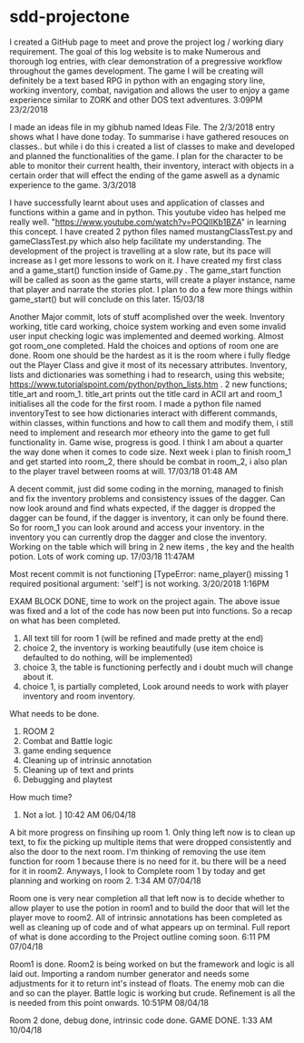 # sdd-projectone
I created a GitHub page to meet and prove the project log / working diary requirement. The goal of this log website is to make Numerous and thorough log entries, with clear demonstration of a pregressive workflow throughout the games development. The game I will be creating will definitely be a text based RPG in python with an engaging story line, working inventory, combat, navigation and allows the user to enjoy a game experience similar to ZORK and other DOS text adventures.   3:09PM 23/2/2018

I made an ideas file in my gibhub named Ideas File. The 2/3/2018 entry shows what I have done today. To summarise i have gathered resouces on classes.. but while i do this i created a list of classes to make and developed and planned the functionalities of the game. I plan for the character to be able to monitor their current health, their inventory, interact with objects in a certain order that will effect the ending of the game aswell as a dynamic experience to the game. 3/3/2018

I have successfully learnt about uses and application of classes and functions within a game and in python. This youtube video has helped me really well. "https://www.youtube.com/watch?v=POQIIKb1BZA" in learning this concept. I have created 2 python files named mustangClassTest.py and gameClassTest.py which also help facilitate my understanding. The development of the project is travelling at a slow rate, but its pace will increase as I get more lessons to work on it. I have created my first class and a game_start() function inside of Game.py . The game_start function will be called as soon as the game starts, will create a player instance, name that player and narrate the stories plot. I plan to do a few more things within game_start() but will conclude on this later. 15/03/18

Another Major commit, lots of stuff acomplished over the week. Inventory working, title card working, choice system working and even some invalid user input checking logic was implemented and deemed working. Almost got room_one completed. Hald the choices and options of room one are done. Room one should be the hardest as it is the room where i fully fledge out the Player Class and give it most of its necessary attributes. Inventory, lists and dictionaries was something i had to research, using this website; https://www.tutorialspoint.com/python/python_lists.htm . 2 new functions; title_art and room_1. title_art prints out the title card in ACII art and room_1 initialises all the code for the first room. I made a python file named inventoryTest to see how dictionaries interact with different commands, within classes, within functions and how to call them and modify them, i still need to implement and research mor etheory into the game to get full functionality in. Game wise, progress is good. I think I am about a quarter the way done when it comes to code size. Next week i plan to finish room_1 and get started into room_2, there should be combat in room_2, i also plan to the player travel between rooms at will. 17/03/18 01:48 AM

A decent commit, just did some coding in the morning, managed to finish and fix the inventory problems and consistency issues of the dagger. Can now look around and find whats expected, if the dagger is dropped the dagger can be found, if the dagger is inventory, it can only be found there. So for room_1 you can look around and access your inventory. in the inventory you can currently drop the dagger and close the inventory. Working on the table which will bring in 2 new items , the key and the health potion. Lots of work coming up. 17/03/18 11:47AM

Most recent commit is not functioning [TypeError: name_player() missing 1 required positional argument: 'self'] is not working.
3/20/2018 1:16PM

EXAM BLOCK DONE, time to work on the project again. The above issue was fixed and a lot of the code has now been put into functions. So a recap on what has been completed.
1) All text till for room 1 (will be refined and made pretty at the end)
2) choice 2, the inventory is working beautifully (use item choice is defaulted to do nothing, will be implemented)
3) choice 3, the table is functioning perfectly and i doubt much will change about it.
4) choice 1, is partially completed, Look around needs to work with player inventory and room inventory.

What needs to be done.
1) ROOM 2
2) Combat and Battle logic
3) game ending sequence
4) Cleaning up of intrinsic annotation
5) Cleaning up of text and prints
6) Debugging and playtest

How much time?
1) Not a lot. ] 10:42 AM 06/04/18

A bit more progress on finsihing up room 1. Only thing left now is to clean up text, to fix the picking up multiple items that were dropped consistently and also the door to the next room. I'm thinking of removing the use item function for room 1 because there is no need for it. bu there will be a need for it in room2. Anyways, I look to Complete room 1 by today and get planning and working on room 2. 1:34 AM 07/04/18            

Room one is very near completion all that left now is to decide whether to allow player to use the potion in room1 and to build the door that will let the player move to room2. All of intrinsic annotations has been completed as well as cleaning up of code and of what appears up on terminal. Full report of what is done according to the Project outline coming soon.  6:11 PM 07/04/18

Room1 is done. Room2 is being worked on but the framework and logic is all laid out. Importing a random number generator and needs some adjustments for it to return int's instead of floats. The enemy mob can die and so can the player. Battle logic is working but crude. Refinement is all the is needed from this point onwards.  10:51PM 08/04/18

Room 2 done, debug done, intrinsic code done. GAME DONE. 
1:33 AM 10/04/18

